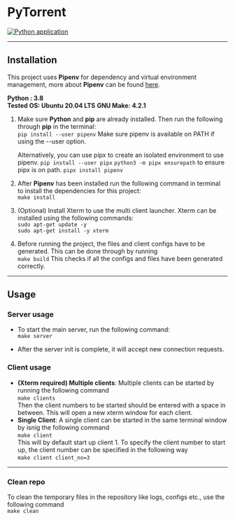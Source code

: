 # PyTorrent

[![Python application](https://github.com/arunj18/PyTorrent/actions/workflows/python-app_fix.yml/badge.svg?branch=main&event=push)](https://github.com/arunj18/PyTorrent/actions/workflows/python-app_fix.yml)

---

## Installation

This project uses **Pipenv** for dependency and virtual environment management, more about **Pipenv** can be found [here](https://pipenv.pypa.io/en/latest/).

**Python : 3.8**  
**Tested OS: Ubuntu 20.04 LTS**
**GNU Make: 4.2.1**

1. Make sure **Python** and **pip** are already installed. Then run the following through **pip** in the terminal:  
    `pip install --user pipenv`
    Make sure pipenv is available on PATH if using the --user option.
    
    Alternatively, you can use pipx to create an isolated environment to use pipenv. 
    `pip install --user pipx`
    `python3 -m pipx ensurepath` to ensure pipx is on path.
    `pipx install pipenv`

2. After **Pipenv** has been installed run the following command in terminal to install the dependencies for this project:  
    `make install`

3. (Optional) Install Xterm to use the multi client launcher. Xterm can be installed using the following commands:  
    `sudo apt-get update -y`  
    `sudo apt-get install -y xterm`

4. Before running the project, the files and client configs have to be generated. This can be done through by running  
    `make build`
This checks if all the configs and files have been generated correctly.  

---

## Usage

### Server usage

- To start the main server, run the following command:  
`make server`

- After the server init is complete, it will accept new connection requests.

### Client usage

- **(Xterm required) Multiple clients**: Multiple clients can be started by running the following command  
    `make clients`  
Then the client numbers to be started should be entered with a space in between. This will open a new xterm window for each client.  
- **Single Client**: A single client can be started in the same terminal window by isnig the following command  
    `make client`  
    This will by default start up client 1. To specify the client number to start up, the client number can be specified in the following way  
    `make client client_no=3`  

---

### Clean repo

To clean the temporary files in the repository like logs, configs etc., use the following command  
    `make clean`
